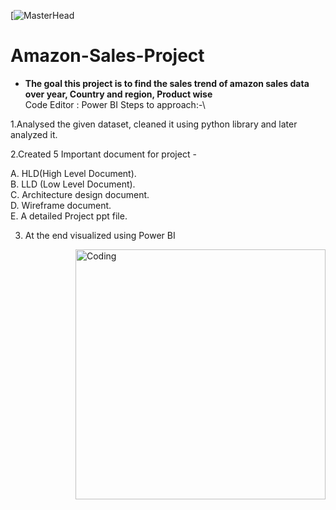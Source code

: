 [![MasterHead](https://play-lh.googleusercontent.com/G7jAks-PRl4d7IkL-s3Ir44nGyPq0Yh872N5UMwZYIJz4wG1Oj0DqoQjsAR5ddKZbQ)
# Amazon-Sales-Project 
* **The goal this project is to find the sales trend of amazon sales data over year, Country and region, Product wise**\
Code Editor : Power BI
Steps to approach:-\

1.Analysed the given dataset, cleaned it using python library and later analyzed it.

2.Created 5 Important document for project -

A. HLD(High Level Document).\
B. LLD (Low Level Document).\
C. Architecture design document.\
D. Wireframe document.\
E. A detailed Project ppt file.

3. At the end visualized using Power BI

<img align="right" alt="Coding" width="400" src="https://media.tenor.com/flflC6GFzO8AAAAd/sultan-alrefaei-programmer.gif">
